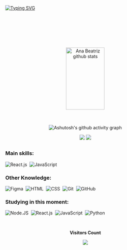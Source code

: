 <br>
<br> 

[![Typing SVG](https://readme-typing-svg.herokuapp.com/?color=14b414&size=45&center=true&vCenter=true&width=1000&lines=Hi,+my+name+is+Ana+Beatriz+Rodrigues;I'm+25+years+old;I+am+from+Brazil,+PE;I+study+analysis+and+systems+development;Be+Welcome!+:%29)](https://git.io/typing-svg)

<br>
<br>
<br>
<br>
<br>
<br>

<div align="center">  
  <img width="49%" height="195px" src="https://github-readme-stats.vercel.app/api?username=Beatriz-Rodriguesx&show_icons=true&count_private=true&hide_border=true&title_color=14b414&icon_color=14b414&text_color=c9d1d9&bg_color=0d1117" alt="Ana Beatriz github stats" /> 
</div>

<br>
<br>

<div align="center" >
   
![Ashutosh's github activity graph](https://ssr-contributions-svg.vercel.app/_/Beatriz-Rodriguesx?chart=3dbar&gap=0.6&scale=2&flatten=2&animation=wave&animation_duration=1&animation_delay=0.05&animation_amplitude=20&animation_frequency=0.5&animation_wave_center=10_0&format=svg&weeks=30&theme=pink) 

</div>

<div align="center">
<a href="https://www.linkedin.com/in/beatriz-rodriguesx/" target="_blank"><img src="https://img.shields.io/badge/LinkedIn-0077B5?style=for-the-badge&logo=linkedin&logoColor=white" target="_blank"></a>
<a href = "mailto:bealimaa.rodrigues@gmail.com"><img src="https://img.shields.io/badge/-Gmail-%23333?style=for-the-badge&logo=gmail&logoColor=white" target="_blank"></a>
  
</div>

##

### Main skills:
![React.js](https://img.shields.io/badge/-React.js-0D1117?style=for-the-badge&logo=react&labelColor=0D1117)&nbsp;
![JavaScript](https://img.shields.io/badge/-JavaScript-0D1117?style=for-the-badge&logo=javascript&labelColor=0D1117&textColor=0D1117)&nbsp;

### Other Knowledge:
![Figma](https://img.shields.io/badge/-figma-0D1117?style=for-the-badge&logo=figma&labelColor=0D1117)&nbsp;
![HTML](https://img.shields.io/badge/-HTML-0D1117?style=for-the-badge&logo=html5&labelColor=0D1117)&nbsp;
![CSS](https://img.shields.io/badge/-CSS-0D1117?style=for-the-badge&logo=CSS3&logoColor=1572B6&labelColor=0D1117)&nbsp;
![Git](https://img.shields.io/badge/-Git-0D1117?style=for-the-badge&logo=git&labelColor=0D1117)&nbsp;
![GitHub](https://img.shields.io/badge/-GitHub-0D1117?style=for-the-badge&logo=github&labelColor=0D1117)&nbsp;


### Studying in this moment:
![Node.JS](https://img.shields.io/badge/-Node.JS-0D1117?style=for-the-badge&logo=node.js&labelColor=0D1117&textColor=0D1117)&nbsp;
![React.js](https://img.shields.io/badge/-React.js-0D1117?style=for-the-badge&logo=react&labelColor=0D1117)&nbsp;
![JavaScript](https://img.shields.io/badge/-JavaScript-0D1117?style=for-the-badge&logo=javascript&labelColor=0D1117&textColor=0D1117)&nbsp;
![Python](https://img.shields.io/badge/-python-0D1117?style=for-the-badge&logo=python&logoColor=1572B6&labelColor=0D1117)&nbsp;

<div align="center"> 
<br><p align="centre"><b>Visitors Count</b></p>  
<p align="center"><img align="center" src="https://profile-counter.glitch.me/{Beatriz-Rodriguesx}/count.svg" /></p> 
<br></div>
